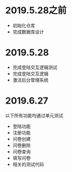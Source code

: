 # 2019.5.28之前
- 初始化仓库
- 完成数据库设计

# 2019.5.28
- 完成登陆交互逻辑测试
- 完成登陆交互逻辑
- 激活后台管理系统

# 2019.6.27
以下所有功能均通过单元测试
- 登陆功能
- 注册功能
- 问卷创建
- 问卷删除
- 问卷查询
- 填写问卷
- 相关的测试代码
